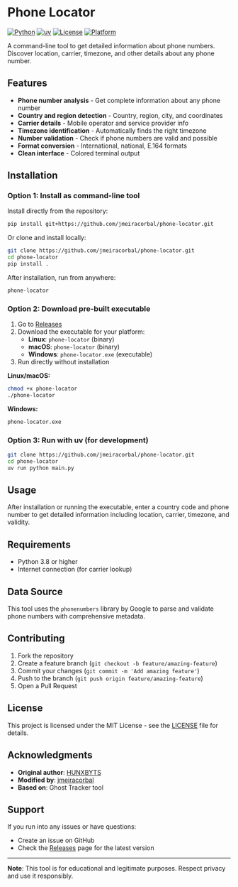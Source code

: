 # Phone Locator

[![Python](https://img.shields.io/badge/Python-3.8%2B-blue.svg)](https://python.org)
[![uv](https://img.shields.io/badge/uv-managed-blue.svg)](https://github.com/astral-sh/uv)
[![License](https://img.shields.io/badge/License-MIT-green.svg)](LICENSE)
[![Platform](https://img.shields.io/badge/Platform-Linux%20%7C%20macOS%20%7C%20Windows-lightgrey.svg)](https://github.com/jmeiracorbal/phone-locator)

A command-line tool to get detailed information about phone numbers. Discover location, carrier, timezone, and other details about any phone number.

## Features

- **Phone number analysis** - Get complete information about any phone number
- **Country and region detection** - Country, region, city, and coordinates
- **Carrier details** - Mobile operator and service provider info
- **Timezone identification** - Automatically finds the right timezone
- **Number validation** - Check if phone numbers are valid and possible
- **Format conversion** - International, national, E.164 formats
- **Clean interface** - Colored terminal output

## Installation

### Option 1: Install as command-line tool

Install directly from the repository:

```bash
pip install git+https://github.com/jmeiracorbal/phone-locator.git
```

Or clone and install locally:

```bash
git clone https://github.com/jmeiracorbal/phone-locator.git
cd phone-locator
pip install .
```

After installation, run from anywhere:

```bash
phone-locator
```

### Option 2: Download pre-built executable

1. Go to [Releases](https://github.com/jmeiracorbal/phone-locator/releases)
2. Download the executable for your platform:
   - **Linux**: `phone-locator` (binary)
   - **macOS**: `phone-locator` (binary)
   - **Windows**: `phone-locator.exe` (executable)
3. Run directly without installation

**Linux/macOS:**

```bash
chmod +x phone-locator
./phone-locator
```

**Windows:**

```cmd
phone-locator.exe
```

### Option 3: Run with uv (for development)

```bash
git clone https://github.com/jmeiracorbal/phone-locator.git
cd phone-locator
uv run python main.py
```

## Usage

After installation or running the executable, enter a country code and phone number to get detailed information including location, carrier, timezone, and validity.

## Requirements

- Python 3.8 or higher
- Internet connection (for carrier lookup)

## Data Source

This tool uses the `phonenumbers` library by Google to parse and validate phone numbers with comprehensive metadata.

## Contributing

1. Fork the repository
2. Create a feature branch (`git checkout -b feature/amazing-feature`)
3. Commit your changes (`git commit -m 'Add amazing feature'`)
4. Push to the branch (`git push origin feature/amazing-feature`)
5. Open a Pull Request

## License

This project is licensed under the MIT License - see the [LICENSE](LICENSE) file for details.

## Acknowledgments

- **Original author**: [HUNXBYTS](https://github.com/HUNXBYTS)
- **Modified by**: [jmeiracorbal](https://github.com/jmeiracorbal)
- **Based on**: Ghost Tracker tool

## Support

If you run into any issues or have questions:
- Create an issue on GitHub
- Check the [Releases](https://github.com/jmeiracorbal/phone-locator/releases) page for the latest version

---

**Note**: This tool is for educational and legitimate purposes. Respect privacy and use it responsibly.
